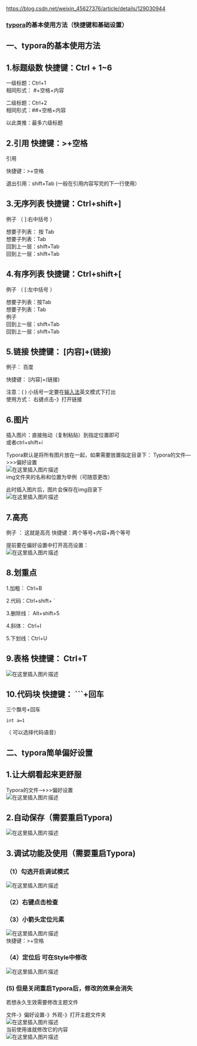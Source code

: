 https://blog.csdn.net/weixin_45627376/article/details/129030944

### [typora](https://so.csdn.net/so/search?q=typora&spm=1001.2101.3001.7020)的基本使用方法（快捷键和基础设置）

## 一、typora的基本使用方法

## 1.标题级数 快捷键：Ctrl + 1~6

一级标题：Ctrl+1  
相同形式： #+空格+内容

二级标题：Ctrl+2  
相同形式：##+空格+内容

以此类推：最多六级标题

## 2.引用 快捷键：>+空格

引用

快捷键：>+空格

退出引用：shift+Tab (一般在引用内容写完的下一行使用）

## 3.无序列表 快捷键：Ctrl+shift+\]

例子 （ \]:右中括号 ）

想要子列表： 按 Tab  
想要子列表：Tab  
回到上一层：shift+Tab  
回到上一层：shift+Tab

## 4.有序列表 快捷键：Ctrl+shift+\[

例子 （ \[:左中括号 ）

想要子列表：按Tab  
想要子列表：Tab  
例子  
回到上一层：shift+Tab  
回到上一层：shift+Tab

## 5.链接 快捷键： \[内容\]+(链接)

 例子： 百度

 快捷键： \[内容\]+(链接)

 注意：( ) 小括号一定要在[输入法](https://so.csdn.net/so/search?q=%E8%BE%93%E5%85%A5%E6%B3%95&spm=1001.2101.3001.7020)英文模式下打出  
使用方式： 右键点击-》打开链接

## 6.图片

 插入图片：直接拖动（复制粘贴）到指定位置即可  
或者ctrl+shift+i

 Typora默认是将所有图片放在一起，如果需要放置指定目录下： Typora的文件—>>>偏好设置  
![在这里插入图片描述](https://img-blog.csdnimg.cn/ea36d6510f19470aa8b7a89ef4174e31.png)  
 img文件夹的名称和位置为举例（可随意更改）

 此时插入图片后，图片会保存在img目录下  
![在这里插入图片描述](https://img-blog.csdnimg.cn/2a26de58e6eb4741b488c0bcc3afbdc1.png)

## 7.高亮

 例子 ： 这就是高亮 快捷键：两个等号+内容+两个等号

 提前要在偏好设置中打开高亮设置：  
![在这里插入图片描述](https://img-blog.csdnimg.cn/8ba4ff7bea4e41d7a2fc3dc66fbfa273.png)

## 8.划重点

 1.加粗： Ctrl+B

 2.代码：Ctrl+shift+ \`

 3.删除线： Alt+shift+5

 4.斜体： Ctrl+I

 5.下划线：Ctrl+U

## 9.表格 快捷键： Ctrl+T

![在这里插入图片描述](https://img-blog.csdnimg.cn/f03bf2fb732f4dc3892c23606d63f7ad.png)

## 10.代码块 快捷键： \`\`\`+回车

 三个飘号+回车

```
int a=1
```

 （ 可以选择代码语音）

## 二、typora简单偏好设置

## 1.让大纲看起来更舒服

Typora的文件—>>>偏好设置  
![在这里插入图片描述](https://img-blog.csdnimg.cn/948c2f37a797496298e9f19ec1c37773.png)

## 2.自动保存（需要重启Typora)

![在这里插入图片描述](https://img-blog.csdnimg.cn/a8f7edbb3e54457fa057f860925388ac.png)

## 3.调试功能及使用（需要重启Typora)

### （1）勾选开启调试模式

![在这里插入图片描述](https://img-blog.csdnimg.cn/a529abcdae794b519e0a69135ddb79c9.png)

### （2）右键点击检查

###  （3）小箭头定位元素

![在这里插入图片描述](https://img-blog.csdnimg.cn/2e138f2faf5f4e46ade9a95e399bff41.png)  
快捷键：>+空格

### （4）定位后 可在Style中修改

![在这里插入图片描述](https://img-blog.csdnimg.cn/3348af7fbae642b9a72c1e0a9fda1f7b.png)

### (5) 但是关闭重启Typora后，修改的效果会消失

 若想永久生效需要修改主题文件

 文件-》偏好设置-》外观-》打开主题文件夹  
![在这里插入图片描述](https://img-blog.csdnimg.cn/188db62362ce4ab09eee486ad5348913.png)  
 当前使用谁就修改它的内容  
![在这里插入图片描述](https://img-blog.csdnimg.cn/19ffe2641a574f6f86a3a199d96b4471.png)

